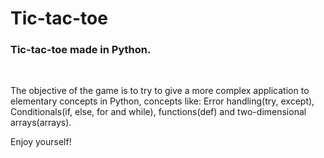 # Tic-tac-toe
<h3>Tic-tac-toe made in Python.</h3>
<br>
<p>The objective of the game is to try to give a more complex application to elementary concepts in Python, concepts like: Error handling(try, except), Conditionals(if, else, for and while), functions(def) and two-dimensional arrays(arrays).</p>
<p>Enjoy yourself!</p>
